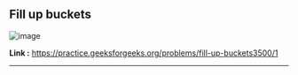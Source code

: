 ## Fill up buckets 

![image](https://user-images.githubusercontent.com/23376002/201527711-aaa163f4-a954-489c-8e1e-c9c68ecaa102.png)


**Link :** https://practice.geeksforgeeks.org/problems/fill-up-buckets3500/1


-------------------------------------------------------------------------------------------------------------------------------------------------------



